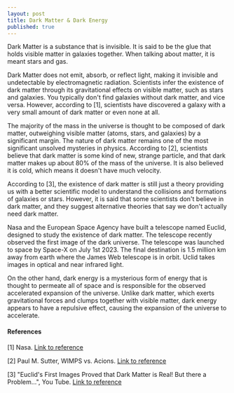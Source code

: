 ```yaml
---
layout: post
title: Dark Matter & Dark Energy
published: true
---
```


Dark Matter is a substance that is invisible. It is said to be the glue that holds visible matter in galaxies together. When talking about matter, it is meant stars and gas. 

Dark Matter does not emit, absorb, or reflect light, making it invisible and undetectable by electromagnetic radiation. Scientists infer the existence of dark matter through its gravitational effects on visible matter, such as stars and galaxies. You typically don't find galaxies without dark matter, and vice versa. However, according to [1], scientists have discovered a galaxy with a very small amount of dark matter or even none at all.

The majority of the mass in the universe is thought to be composed of dark matter, outweighing visible matter (atoms, stars, and galaxies) by a significant margin. The nature of dark matter remains one of the most significant unsolved mysteries in physics. According to [2], scientists believe that dark matter is some kind of new, strange particle, and that dark matter makes up about 80% of the mass of the universe. It is also believed it is cold, which means it doesn't have much velocity.

According to [3], the existence of dark matter is still just a theory providing us with a better scientific model to understand the collisions and formations of galaxies or stars. However, it is said that some scientists don't believe in dark matter, and they suggest alternative theories that say we don't actually need dark matter.

Nasa and the European Space Agency have built a telescope named Euclid, designed to study the existence of dark matter. The telescope recently observed the first image of the dark universe. The telescope was launched to space by Space-X on July 1st 2023. The final destination is 1.5 million km away from earth where the James Web telescope is in orbit. Uclid takes images in optical and near infrared light. 

On the other hand, dark energy is a mysterious form of energy that is thought to permeate all of space and is responsible for the observed accelerated expansion of the universe. Unlike dark matter, which exerts gravitational forces and clumps together with visible matter, dark energy appears to have a repulsive effect, causing the expansion of the universe to accelerate.

<!--It is usually talked about if dark matter really exist or if we need to rethink our current understanding of gravity. -->
#### References
[1] Nasa. [Link to reference](https://science.nasa.gov/astrophysics/focus-areas/what-is-dark-energy/)

[2] Paul M. Sutter, WIMPS vs. Acions. [Link to reference](https://www.universetoday.com/151836/wimps-vs-axions-what-is-dark-matter/)

[3] "Euclid's First Images Proved that Dark Matter is Real! But there a Problem...", You Tube. [Link to reference](https://www.youtube.com/watch?v=rw9XbNG546U)
